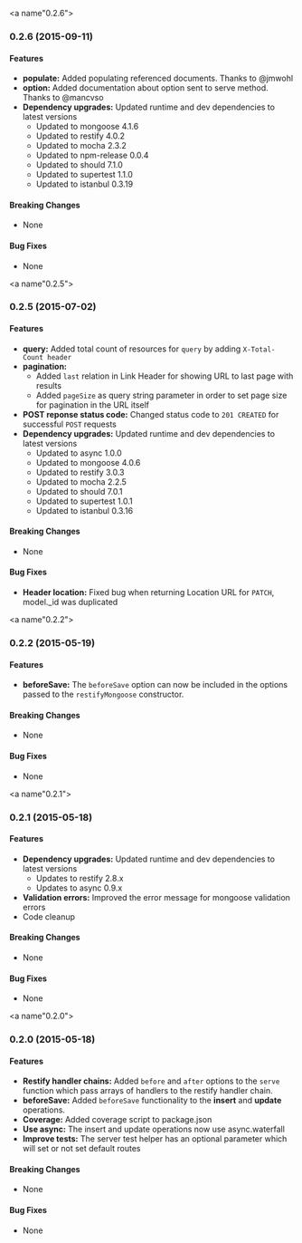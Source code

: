 <a name"0.2.6"></a>
### 0.2.6 (2015-09-11)

#### Features
* **populate:** Added populating referenced documents. Thanks to @jmwohl
* **option:** Added documentation about option sent to serve method. Thanks to @mancvso
* **Dependency upgrades:** Updated runtime and dev dependencies to latest versions
  * Updated to mongoose 4.1.6
  * Updated to restify 4.0.2
  * Updated to mocha 2.3.2
  * Updated to npm-release 0.0.4
  * Updated to should 7.1.0
  * Updated to supertest 1.1.0
  * Updated to istanbul 0.3.19

#### Breaking Changes
* None

#### Bug Fixes
* None

<a name"0.2.5"></a>
### 0.2.5 (2015-07-02)

#### Features
* **query:** Added total count of resources for `query` by adding `X-Total-Count header`
* **pagination:**
  * Added `last` relation in Link Header for showing URL to last page with results
  * Added `pageSize` as query string parameter in order to set page size for pagination in the URL itself
* **POST reponse status code:** Changed status code to `201 CREATED` for successful `POST` requests
* **Dependency upgrades:** Updated runtime and dev dependencies to latest versions
  * Updated to async 1.0.0
  * Updated to mongoose 4.0.6
  * Updated to restify 3.0.3
  * Updated to mocha 2.2.5
  * Updated to should 7.0.1
  * Updated to supertest 1.0.1
  * Updated to istanbul 0.3.16

#### Breaking Changes
* None

#### Bug Fixes
* **Header location:** Fixed bug when returning Location URL for `PATCH`, model._id was duplicated

<a name"0.2.2"></a>
### 0.2.2 (2015-05-19)

#### Features
* **beforeSave:** The `beforeSave` option can now be included in the options passed to the `restifyMongoose` constructor.

#### Breaking Changes
* None

#### Bug Fixes
* None

<a name"0.2.1"></a>
### 0.2.1 (2015-05-18)

#### Features
* **Dependency upgrades:** Updated runtime and dev dependencies to latest versions
  * Updates to restify 2.8.x
  * Updates to async 0.9.x
* **Validation errors:** Improved the error message for mongoose validation errors
* Code cleanup

#### Breaking Changes
* None

#### Bug Fixes
* None

<a name"0.2.0"></a>
### 0.2.0 (2015-05-18)

#### Features
* **Restify handler chains:** Added `before` and `after` options to the `serve` function which pass arrays of handlers to the restify handler chain.
* **beforeSave:** Added `beforeSave` functionality to the **insert** and **update** operations.
* **Coverage:** Added coverage script to package.json
* **Use async:** The insert and update operations now use async.waterfall
* **Improve tests:** The server test helper has an optional parameter which will set or not set default routes

#### Breaking Changes
* None

#### Bug Fixes
* None

